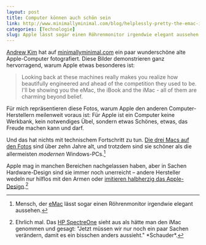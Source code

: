 ```yaml
---
layout: post
title: Computer können auch schön sein
link: http://www.minimallyminimal.com/blog/helplessly-pretty-the-emac-imac-and-ibook
categories: [Technologie]
slug: Apple lässt sogar einen Röhrenmonitor irgendwie elegant aussehen
---
```


[Andrew Kim](http://www.minimallyminimal.com/about/) hat auf [minimallyminimal.com](http://www.minimallyminimal.com/) ein paar wunderschöne alte Apple-Computer fotografiert. Diese Bilder demonstrieren ganz hervorragend, warum Apple etwas besonderes ist:

> Looking back at these machines really makes you realize how beautifully engineered and ahead of the competition they used to be. I'll be showing you the eMac, the iBook and the iMac - all of them are charming beyond belief.

Für mich repräsentieren diese Fotos, warum Apple den anderen Computer-Herstellern meilenweit voraus ist: Für Apple ist ein Computer keine Werkbank, kein notwendiges Übel, sondern etwas Schönes, etwas, das Freude machen kann und darf.

Und das hat nichts mit technischem Fortschritt zu tun. [Die drei Macs auf den Fotos](http://www.minimallyminimal.com/blog/helplessly-pretty-the-emac-imac-and-ibook) sind über zehn Jahre alt, und trotzdem sind sie schöner als die allermeisten *modernen* Windows-PCs.[^roehre]

[^roehre]: Mensch, der [eMac](http://www.minimallyminimal.com/blog/helplessly-pretty-the-emac-imac-and-ibook) lässt sogar einen Röhrenmonitor irgendwie elegant aussehen.

Apple mag in manchen Bereichen nachgelassen haben, aber in Sachen Hardware-Design sind sie immer noch unerreicht – andere Hersteller wedeln nur hilflos mit den Armen oder [imitieren halbherzig das Apple-Design](http://www.maclife.de/panorama/netzwelt/neue-schicke-ultrabooks-hp-ohne-eigene-ideen-kopiert-erneut-macbook-air-design).[^hp]

[^hp]: Ehrlich mal. Das [HP SpectreOne](http://www.maclife.de/panorama/netzwelt/neue-schicke-ultrabooks-hp-ohne-eigene-ideen-kopiert-erneut-macbook-air-design) sieht aus als hätte man den iMac genommen und gesagt: "Jetzt müssen wir nur noch ein paar Sachen verändern, damit es ein bisschen anders aussieht." \*Schauder\*.